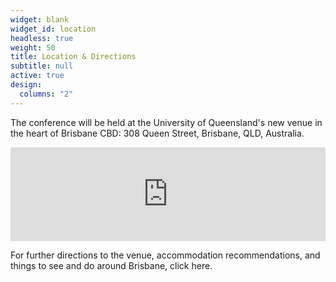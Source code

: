 ```yaml
---
widget: blank
widget_id: location
headless: true
weight: 50
title: Location & Directions
subtitle: null
active: true
design:
  columns: "2"
---
```

The conference will be held at the University of Queensland's new venue in the heart of Brisbane CBD: 308 Queen Street, Brisbane, QLD, Australia.
<iframe src="https://www.google.com/maps/embed?pb=!1m18!1m12!1m3!1d3540.072028103268!2d153.02566261193675!3d-27.46701687622245!2m3!1f0!2f0!3f0!3m2!1i1024!2i768!4f13.1!3m3!1m2!1s0x6b915a1ce1fa66c9%3A0xacb477777d2e9734!2s308%20Queen%20St%2C%20Brisbane%20City%20QLD%204000!5e0!3m2!1sen!2sau!4v1683183006441!5m2!1sen!2sau" width="100%" height="" frameborder="0" style="border:0" allowfullscreen></iframe>

For further directions to the venue, accommodation recommendations, and things to see and do around Brisbane, click here.
